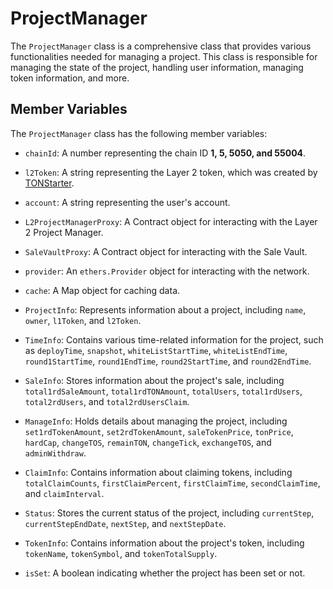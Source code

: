 # ProjectManager

The `ProjectManager` class is a comprehensive class that provides various functionalities needed for managing a project. This class is responsible for managing the state of the project, handling user information, managing token information, and more.

## Member Variables

The `ProjectManager` class has the following member variables:

- `chainId`: A number representing the chain ID **1, 5, 5050, and 55004**.
- `l2Token`: A string representing the Layer 2 token, which was created by [TONStarter](https://github.com/tokamak-network/TONStarter-sdk).
- `account`: A string representing the user's account.
- `L2ProjectManagerProxy`: A Contract object for interacting with the Layer 2 Project Manager.
- `SaleVaultProxy`: A Contract object for interacting with the Sale Vault.
- `provider`: An `ethers.Provider` object for interacting with the network.
- `cache`: A Map object for caching data.

- `ProjectInfo`: Represents information about a project, including `name`, `owner`, `l1Token`, and `l2Token`.

- `TimeInfo`: Contains various time-related information for the project, such as `deployTime`, `snapshot`, `whiteListStartTime`, `whiteListEndTime`, `round1StartTime`, `round1EndTime`, `round2StartTime`, and `round2EndTime`.

- `SaleInfo`: Stores information about the project's sale, including `total1rdSaleAmount`, `total1rdTONAmount`, `totalUsers`, `total1rdUsers`, `total2rdUsers`, and `total2rdUsersClaim`.

- `ManageInfo`: Holds details about managing the project, including `set1rdTokenAmount`, `set2rdTokenAmount`, `saleTokenPrice`, `tonPrice`, `hardCap`, `changeTOS`, `remainTON`, `changeTick`, `exchangeTOS`, and `adminWithdraw`.

- `ClaimInfo`: Contains information about claiming tokens, including `totalClaimCounts`, `firstClaimPercent`, `firstClaimTime`, `secondClaimTime`, and `claimInterval`.

- `Status`: Stores the current status of the project, including `currentStep`, `currentStepEndDate`, `nextStep`, and `nextStepDate`.

- `TokenInfo`: Contains information about the project's token, including `tokenName`, `tokenSymbol`, and `tokenTotalSupply`.

- `isSet`: A boolean indicating whether the project has been set or not.
